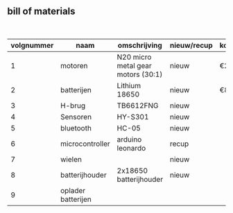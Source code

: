 ## bill of materials
<br />

|volgnummer|naam|omschrijving|nieuw/recup|kostprijs/stuk|aantal|subtotaal|
|----------|----|------------|-----------|---------|------|---------|
|         1|motoren|N20 micro metal gear motors (30:1)|nieuw|€2.64|4|€10.56|
|         2|batterijen|Lithium 18650|nieuw|€8.42|1|€8.42|
|         3|H-brug|TB6612FNG|nieuw|              |2|         |
|         4|Sensoren|HY-S301|nieuw|              |2| |
|         5|bluetooth|HC-05|nieuw|              |2|         |
|         6|microcontroller|arduino leonardo|recup|              |1|         |
|         7|wielen|            |nieuw|              |      |         |
|         8|batterijhouder|2x18650 batterijhouder|nieuw|              |1|         |
|         9|oplader batterijen|            |           |              |      |         |

